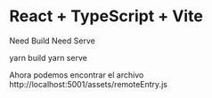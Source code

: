 # React + TypeScript + Vite

Need Build 
Need Serve

yarn build
yarn serve

Ahora podemos encontrar el archivo
http://localhost:5001/assets/remoteEntry.js